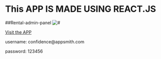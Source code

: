 # This APP IS MADE USING REACT.JS

##Rental-admin-panel
<img src="https://i.ibb.co/ryjvtdn/Capture.png" alt="#"/>

<a href="https://as-react-admin.netlify.app/#/rentals">Visit the APP</a>

<p>username: confidence@appsmith.com</p>
<p>password: 123456</p>
